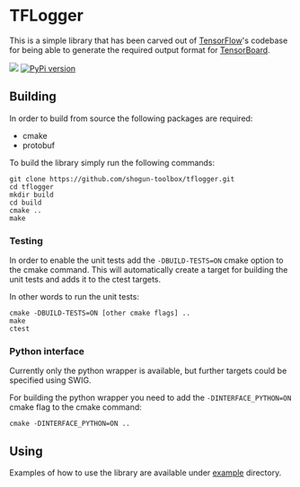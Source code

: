 # TFLogger
This is a simple library that has been carved out of [TensorFlow](https://www.tensorflow.org/)'s codebase for being able to generate the required output format for [TensorBoard](https://www.tensorflow.org/get_started/summaries_and_tensorboard).

![](https://github.com/shogun-toolbox/tflogger/workflows/C/C++%20CI/badge.svg)
[![PyPi version](https://badge.fury.io/py/tflogger.svg)](https://badge.fury.io/py/tflogger)

## Building

In order to build from source the following packages are required:
  - cmake
  - protobuf

To build the library simply run the following commands:
```
git clone https://github.com/shogun-toolbox/tflogger.git
cd tflogger
mkdir build
cd build
cmake ..
make
```

### Testing
In order to enable the unit tests add the `-DBUILD-TESTS=ON` cmake option to the cmake command. This will automatically create a target for building the unit tests and adds it to the ctest targets.

In other words to run the unit tests:
```
cmake -DBUILD-TESTS=ON [other cmake flags] ..
make
ctest
```

### Python interface
Currently only the python wrapper is available, but further targets could be specified using SWIG.

For building the python wrapper you need to add the `-DINTERFACE_PYTHON=ON` cmake flag to the cmake command:
```
cmake -DINTERFACE_PYTHON=ON ..
```

## Using
Examples of how to use the library are available under [example](examples) directory.
